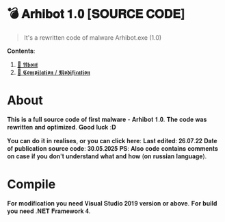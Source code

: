 # 💣 𝐀𝐫𝐡𝐢𝐛𝐨𝐭 𝟏.𝟎 [𝐒𝐎𝐔𝐑𝐂𝐄 𝐂𝐎𝐃𝐄]
> It's a rewritten code of malware Arhibot.exe (1.0)

<summary> 𝐂𝐨𝐧𝐭𝐞𝐧𝐭𝐬: </summary>
<ol>
    <li><a href="#about"> 📘 𝕬𝖇𝖔𝖚𝖙 </a></li>
    <li><a href="#compile"> 📝 𝕮𝖔𝖒𝖕𝖎𝖑𝖆𝖙𝖎𝖔𝖓 / 𝕸𝖔𝖉𝖎𝖋𝖎𝖈𝖆𝖙𝖎𝖔𝖓  </a></li>
</ol>

# About
𝐓𝐡𝐢𝐬 𝐢𝐬 𝐚 𝐟𝐮𝐥𝐥 𝐬𝐨𝐮𝐫𝐜𝐞 𝐜𝐨𝐝𝐞 𝐨𝐟 𝐟𝐢𝐫𝐬𝐭 𝐦𝐚𝐥𝐰𝐚𝐫𝐞 - 𝐀𝐫𝐡𝐢𝐛𝐨𝐭 𝟏.𝟎. 𝐓𝐡𝐞 𝐜𝐨𝐝𝐞 𝐰𝐚𝐬 𝐫𝐞𝐰𝐫𝐢𝐭𝐭𝐞𝐧 𝐚𝐧𝐝 𝐨𝐩𝐭𝐢𝐦𝐢𝐳𝐞𝐝. 𝐆𝐨𝐨𝐝 𝐥𝐮𝐜𝐤 :𝐃

 𝐘𝐨𝐮 𝐜𝐚𝐧 𝐝𝐨 𝐢𝐭 𝐢𝐧 𝐫𝐞𝐚𝐥𝐢𝐬𝐞𝐬, 𝐨𝐫 𝐲𝐨𝐮 𝐜𝐚𝐧 𝐜𝐥𝐢𝐜𝐤 𝐡𝐞𝐫𝐞:
 𝐋𝐚𝐬𝐭 𝐞𝐝𝐢𝐭𝐞𝐝: 𝟐𝟔.𝟎𝟕.𝟐𝟐
 𝐃𝐚𝐭𝐞 𝐨𝐟 𝐩𝐮𝐛𝐥𝐢𝐜𝐚𝐭𝐢𝐨𝐧 𝐬𝐨𝐮𝐫𝐜𝐞 𝐜𝐨𝐝𝐞: 𝟑𝟎.𝟎𝟓.𝟐𝟎𝟐𝟓
 𝐏𝐒: 𝐀𝐥𝐬𝐨 𝐜𝐨𝐝𝐞 𝐜𝐨𝐧𝐭𝐚𝐢𝐧𝐬 𝐜𝐨𝐦𝐦𝐞𝐧𝐭𝐬 𝐨𝐧 𝐜𝐚𝐬𝐞 𝐢𝐟 𝐲𝐨𝐮 𝐝𝐨𝐧'𝐭 𝐮𝐧𝐝𝐞𝐫𝐬𝐭𝐚𝐧𝐝 𝐰𝐡𝐚𝐭 𝐚𝐧𝐝 𝐡𝐨𝐰 (𝐨𝐧 𝐫𝐮𝐬𝐬𝐢𝐚𝐧 𝐥𝐚𝐧𝐠𝐮𝐚𝐠𝐞). 
# Compile
𝐅𝐨𝐫 𝐦𝐨𝐝𝐢𝐟𝐢𝐜𝐚𝐭𝐢𝐨𝐧 𝐲𝐨𝐮 𝐧𝐞𝐞𝐝 𝐕𝐢𝐬𝐮𝐚𝐥 𝐒𝐭𝐮𝐝𝐢𝐨 𝟐𝟎𝟏𝟗 𝐯𝐞𝐫𝐬𝐢𝐨𝐧 𝐨𝐫 𝐚𝐛𝐨𝐯𝐞.
𝐅𝐨𝐫 𝐛𝐮𝐢𝐥𝐝 𝐲𝐨𝐮 𝐧𝐞𝐞𝐝 .𝐍𝐄𝐓 𝐅𝐫𝐚𝐦𝐞𝐰𝐨𝐫𝐤 𝟒.
